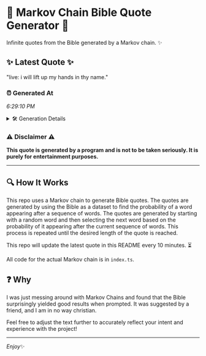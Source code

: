 # 📖 Markov Chain Bible Quote Generator 📖

Infinite quotes from the Bible generated by a Markov chain. ✨

## ✨ Latest Quote ✨
"live: i will lift up my hands in thy name."

### ⏰ Generated At
*6:29:10 PM*

<details>
    <summary>🛠️ Generation Details</summary>
    <p>
        <strong>🌱 Seed:</strong> live:<br>
        <strong>🔄 Iterations:</strong> 9<br>
        <strong>📜 Context History:</strong><br>[ live: ]: i<br>[ live:, i ]: will<br>[ live:, i, will ]: lift<br>[ live:, i, will, lift ]: up<br>[ live:, i, will, lift, up ]: my<br>[ live:, i, will, lift, up, my ]: hands<br>[ i, will, lift, up, my, hands ]: in<br>[ will, lift, up, my, hands, in ]: thy<br>[ lift, up, my, hands, in, thy ]: name.<br>
    </p>
</details>

### ⚠️ Disclaimer ⚠️
**This quote is generated by a program and is not to be taken seriously. It is purely for entertainment purposes.**

---

## 🔍 How It Works

This repo uses a Markov chain to generate Bible quotes. The quotes are generated by using the Bible as a dataset to find the probability of a word appearing after a sequence of words. The quotes are generated by starting with a random word and then selecting the next word based on the probability of it appearing after the current sequence of words. This process is repeated until the desired length of the quote is reached.

This repo will update the latest quote in this README every 10 minutes. ⏳

All code for the actual Markov chain is in `index.ts`.

## ❓ Why

I was just messing around with Markov Chains and found that the Bible surprisingly yielded good results when prompted. 
It was suggested by a friend, and I am in no way christian.

Feel free to adjust the text further to accurately reflect your intent and experience with the project!

---

*Enjoy*✨

